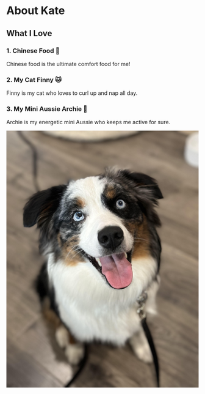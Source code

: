 # About Kate

## What I Love

### 1. Chinese Food 🍜
Chinese food is the ultimate comfort food for me!

### 2. My Cat Finny 🐱
Finny is my cat who loves to curl up and nap all day.

### 3. My Mini Aussie Archie 🐾
Archie is my energetic mini Aussie who keeps me active for sure.

![Archie the Mini Aussie](https://github.com/kschlussler/skills-communicate-using-markdown/blob/main/Archie.jpg?raw=true)
